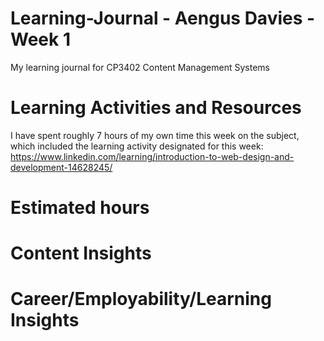 # Learning-Journal - Aengus Davies - Week 1
My learning journal for CP3402 Content Management Systems

# Learning Activities and Resources
I have spent roughly 7 hours of my own time this week on the subject, which included the learning activity designated for this week: https://www.linkedin.com/learning/introduction-to-web-design-and-development-14628245/ 
# Estimated hours

# Content Insights

# Career/Employability/Learning Insights
